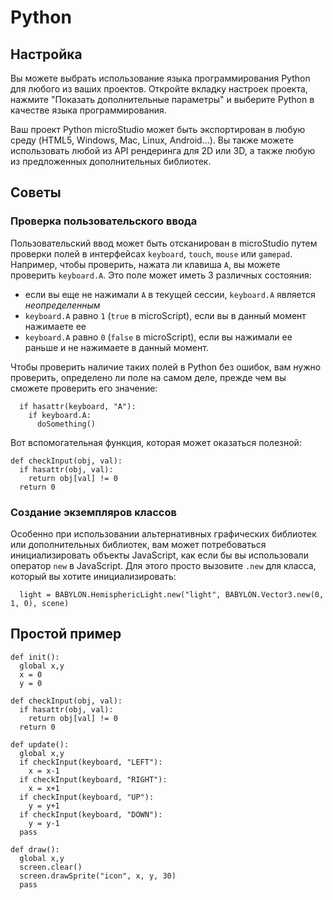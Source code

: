 # Python

## Настройка

Вы можете выбрать использование языка программирования Python для любого из ваших проектов. Откройте вкладку настроек проекта, нажмите "Показать дополнительные параметры" и выберите Python в качестве языка программирования.

Ваш проект Python microStudio может быть экспортирован в любую среду (HTML5, Windows, Mac, Linux, Android...). Вы также можете использовать любой из API рендеринга для 2D или 3D, а также любую из предложенных дополнительных библиотек.

## Советы

### Проверка пользовательского ввода

Пользовательский ввод может быть отсканирован в microStudio путем проверки полей в интерфейсах `keyboard`, `touch`, `mouse` или `gamepad`. Например, чтобы проверить, нажата ли клавиша `A`, вы можете проверить `keyboard.A`. Это поле может иметь 3 различных состояния:
* если вы еще не нажимали `A` в текущей сессии, `keyboard.A` является *неопределенным*
* `keyboard.A` равно `1` (`true` в microScript), если вы в данный момент нажимаете ее
* `keyboard.A` равно `0` (`false` в microScript), если вы нажимали ее раньше и не нажимаете в данный момент.

Чтобы проверить наличие таких полей в Python без ошибок, вам нужно проверить, определено ли поле на самом деле, прежде чем вы сможете проверить его значение:

```
  if hasattr(keyboard, "A"):
    if keyboard.A:
      doSomething()
```

Вот вспомогательная функция, которая может оказаться полезной:

```
def checkInput(obj, val):
  if hasattr(obj, val):
    return obj[val] != 0
  return 0
```

### Создание экземпляров классов

Особенно при использовании альтернативных графических библиотек или дополнительных библиотек, вам может потребоваться
инициализировать объекты JavaScript, как если бы вы использовали оператор `new` в JavaScript.
Для этого просто вызовите `.new` для класса, который вы хотите инициализировать:

```
  light = BABYLON.HemisphericLight.new("light", BABYLON.Vector3.new(0, 1, 0), scene)
```

## Простой пример


```
def init():
  global x,y
  x = 0
  y = 0

def checkInput(obj, val):
  if hasattr(obj, val):
    return obj[val] != 0
  return 0

def update():
  global x,y
  if checkInput(keyboard, "LEFT"):
    x = x-1
  if checkInput(keyboard, "RIGHT"):
    x = x+1
  if checkInput(keyboard, "UP"):
    y = y+1
  if checkInput(keyboard, "DOWN"):
    y = y-1
  pass

def draw():
  global x,y
  screen.clear()
  screen.drawSprite("icon", x, y, 30)
  pass
```